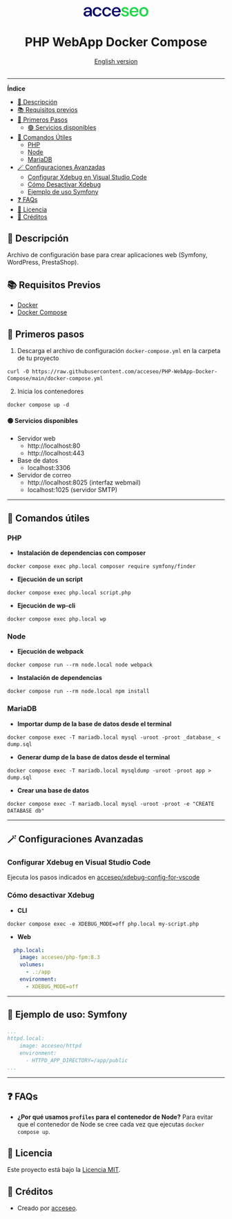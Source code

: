 <div align="center">
    <a href="https://www.acceseo.com">
        <img alt="acceseo logo" src="logo.svg" width="150">
    </a>
</div>

<h1 align="center">PHP WebApp Docker Compose</h1>
<div align="center">
    <a href="README.en.md">English version</a>
    <br><br>
</div>

<hr>

**Índice**
- [📖 Descripción](#-descripción)
- [📚 Requisitos previos](#-requisitos-previos)
- [🔨 Primeros Pasos](#-primeros-pasos)
  - [🟢 Servicios disponibles](#-servicios-disponibles)
- [🤖 Comandos Útiles](#-comandos-útiles)
  - [PHP](#php)
  - [Node](#node)
  - [MariaDB](#mariadb)
- [🪄 Configuraciones Avanzadas](#-configuraciones-avanzadas)
  - [Configurar Xdebug en Visual Studio Code](#configurar-xdebug-en-visual-studio-code)
  - [Cómo Desactivar Xdebug](#cómo-desactivar-xdebug)
  - [Ejemplo de uso Symfony](#-ejemplo-de-uso-symfony)
- [:question: FAQs](#question-faqs)
- [📄 Licencia](#-licencia)
- [👷 Créditos](#-créditos)

## 📖 Descripción
Archivo de configuración base para crear aplicaciones web (Symfony, WordPress, PrestaShop).

## 📚 Requisitos Previos
- [Docker](https://docs.docker.com/engine/install/)
- [Docker Compose](https://docs.docker.com/compose/install/)

## 🔨 Primeros pasos
1. Descarga el archivo de configuración `docker-compose.yml` en la carpeta de tu proyecto
```shell
curl -O https://raw.githubusercontent.com/acceseo/PHP-WebApp-Docker-Compose/main/docker-compose.yml
```
2. Inicia los contenedores
```shell
docker compose up -d
```
#### 🟢 Servicios disponibles
* Servidor web
  * http://localhost:80
  * http://localhost:443
* Base de datos
  * localhost:3306
* Servidor de correo
  * http://localhost:8025 (interfaz webmail)
  * localhost:1025 (servidor SMTP)
---

## 🤖 Comandos útiles
### PHP
* **Instalación de dependencias con composer**
```shell
docker compose exec php.local composer require symfony/finder
```
* **Ejecución de un script**
```shell
docker compose exec php.local script.php
```
* **Ejecución de wp-cli**
```shell
docker compose exec php.local wp
```

### Node
* **Ejecución de webpack**
```shell
docker compose run --rm node.local node webpack
```
* **Instalación de dependencias**
```shell
docker compose run --rm node.local npm install
```

### MariaDB
* **Importar dump de la base de datos desde el terminal**
```shell
docker compose exec -T mariadb.local mysql -uroot -proot _database_ < dump.sql
```
* **Generar dump de la base de datos desde el terminal**
```shell
docker compose exec -T mariadb.local mysqldump -uroot -proot app > dump.sql
```
* **Crear una base de datos**
```shell
docker compose exec -T mariadb.local mysql -uroot -proot -e "CREATE DATABASE db"
```
---

## 🪄 Configuraciones Avanzadas
### Configurar Xdebug en Visual Studio Code
Ejecuta los pasos indicados en [acceseo/xdebug-config-for-vscode](https://github.com/acceseo/xdebug-config-for-vscode)
### Cómo desactivar Xdebug
* **CLI**
```shell
docker compose exec -e XDEBUG_MODE=off php.local my-script.php
```
* **Web**
```yaml
  php.local:
    image: acceseo/php-fpm:8.3
    volumes:
      - .:/app
    environment:
      - XDEBUG_MODE=off
```
---

## 🚀 Ejemplo de uso: Symfony
```yaml
...
httpd.local:
    image: acceseo/httpd
    environment:
      - HTTPD_APP_DIRECTORY=/app/public
...
```
---

## :question: FAQs
- **¿Por qué usamos `profiles` para el contenedor de Node?**
Para evitar que el contenedor de Node se cree cada vez que ejecutas `docker compose up`.

## 📄 Licencia
Este proyecto está bajo la [Licencia MIT](LICENSE).

## 👷 Créditos
* Creado por [acceseo](https://www.acceseo.com).
